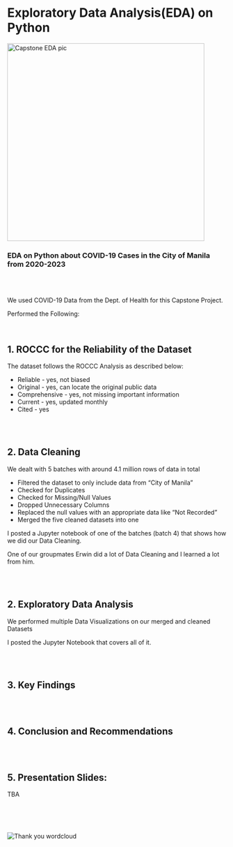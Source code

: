 # Exploratory Data Analysis(EDA) on Python

<img width="453" alt="Capstone EDA pic" src="https://github.com/Gino-Freud-Hobayan/Exploratory_Data_Analysis_on_Python/assets/117270964/7e2fbe36-a761-4230-a501-ea8beeb478d9">


<br>

### EDA on Python about COVID-19 Cases in the City of Manila from 2020-2023

<br><br>

We used COVID-19 Data from the Dept. of Health for this Capstone Project.

Performed the Following:

<br>


## **1. ROCCC for the Reliability of the Dataset**

The dataset follows the ROCCC Analysis as described below:
- Reliable - yes, not biased
- Original - yes, can locate the original public data
- Comprehensive - yes, not missing important information
- Current - yes, updated monthly
- Cited - yes

<br><br>



## **2. Data Cleaning**

We dealt with 5 batches with around 4.1 million rows of data in total

- Filtered the dataset to only include data from “City of Manila”
- Checked for Duplicates
- Checked for Missing/Null Values
- Dropped Unnecessary Columns
- Replaced the null values with an appropriate data like “Not Recorded”
- Merged the five cleaned datasets into one 

I posted a Jupyter notebook of one of the batches (batch 4) that shows how we did our Data Cleaning.

One of our groupmates Erwin did a lot of Data Cleaning and I learned a lot from him.

<br>
<br>


## **2. Exploratory Data Analysis**

We performed multiple Data Visualizations on our merged and cleaned Datasets

I posted the Jupyter Notebook that covers all of it.

<br>
<br>

## **3. Key Findings**


<br>
<br>


## **4. Conclusion and Recommendations**


<br>
<br>


## **5. Presentation Slides:**

TBA

<br>
<br>
<br>

![Thank you wordcloud](https://github.com/Gino-Freud-Hobayan/Exploratory_Data_Analysis_on_Python/assets/117270964/9fced8a6-ec0e-4164-bc2a-1a408e0c3907)
